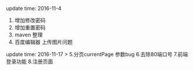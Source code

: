 update time: 2016-11-4 

1. 增加修改密码
2. 增加重置密码
3. maven 整理 
4. 百度编辑器 上传图片问题

update time: 2016-11-17 >
5.分页currentPage 参数bug
6.去除80端口号
7.前端登录功能
8.注册页面